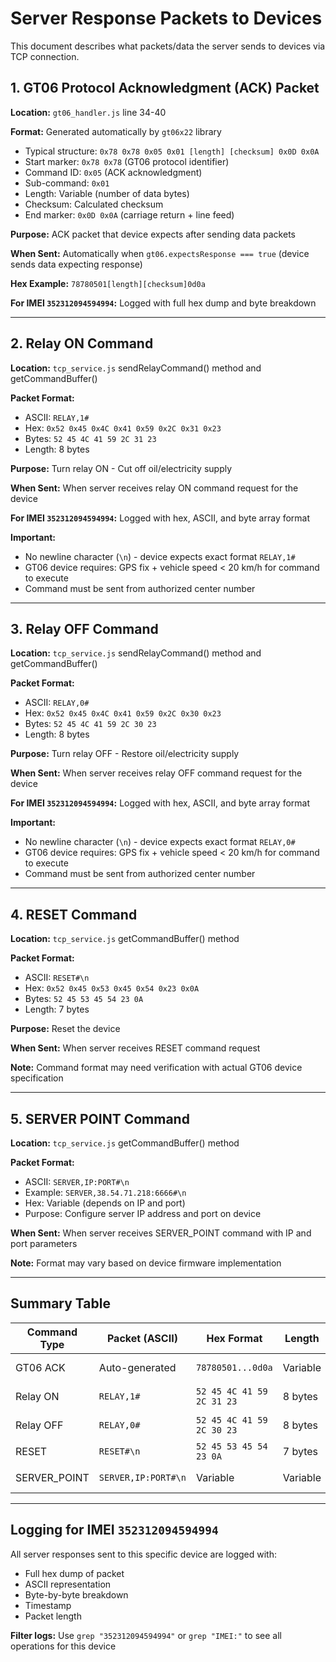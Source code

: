 # Server Response Packets to Devices

This document describes what packets/data the server sends to devices via TCP connection.

## 1. GT06 Protocol Acknowledgment (ACK) Packet

**Location:** `gt06_handler.js` line 34-40

**Format:** Generated automatically by `gt06x22` library
- Typical structure: `0x78 0x78 0x05 0x01 [length] [checksum] 0x0D 0x0A`
- Start marker: `0x78 0x78` (GT06 protocol identifier)
- Command ID: `0x05` (ACK acknowledgment)
- Sub-command: `0x01`
- Length: Variable (number of data bytes)
- Checksum: Calculated checksum
- End marker: `0x0D 0x0A` (carriage return + line feed)

**Purpose:** ACK packet that device expects after sending data packets

**When Sent:** Automatically when `gt06.expectsResponse === true` (device sends data expecting response)

**Hex Example:** `78780501[length][checksum]0d0a`

**For IMEI `352312094594994`:** Logged with full hex dump and byte breakdown

---

## 2. Relay ON Command

**Location:** `tcp_service.js` sendRelayCommand() method and getCommandBuffer()

**Packet Format:**
- ASCII: `RELAY,1#`
- Hex: `0x52 0x45 0x4C 0x41 0x59 0x2C 0x31 0x23`
- Bytes: `52 45 4C 41 59 2C 31 23`
- Length: 8 bytes

**Purpose:** Turn relay ON - Cut off oil/electricity supply

**When Sent:** When server receives relay ON command request for the device

**For IMEI `352312094594994`:** Logged with hex, ASCII, and byte array format

**Important:** 
- No newline character (`\n`) - device expects exact format `RELAY,1#`
- GT06 device requires: GPS fix + vehicle speed < 20 km/h for command to execute
- Command must be sent from authorized center number

---

## 3. Relay OFF Command

**Location:** `tcp_service.js` sendRelayCommand() method and getCommandBuffer()

**Packet Format:**
- ASCII: `RELAY,0#`
- Hex: `0x52 0x45 0x4C 0x41 0x59 0x2C 0x30 0x23`
- Bytes: `52 45 4C 41 59 2C 30 23`
- Length: 8 bytes

**Purpose:** Turn relay OFF - Restore oil/electricity supply

**When Sent:** When server receives relay OFF command request for the device

**For IMEI `352312094594994`:** Logged with hex, ASCII, and byte array format

**Important:**
- No newline character (`\n`) - device expects exact format `RELAY,0#`
- GT06 device requires: GPS fix + vehicle speed < 20 km/h for command to execute
- Command must be sent from authorized center number

---

## 4. RESET Command

**Location:** `tcp_service.js` getCommandBuffer() method

**Packet Format:**
- ASCII: `RESET#\n`
- Hex: `0x52 0x45 0x53 0x45 0x54 0x23 0x0A`
- Bytes: `52 45 53 45 54 23 0A`
- Length: 7 bytes

**Purpose:** Reset the device

**When Sent:** When server receives RESET command request

**Note:** Command format may need verification with actual GT06 device specification

---

## 5. SERVER POINT Command

**Location:** `tcp_service.js` getCommandBuffer() method

**Packet Format:**
- ASCII: `SERVER,IP:PORT#\n`
- Example: `SERVER,38.54.71.218:6666#\n`
- Hex: Variable (depends on IP and port)
- Purpose: Configure server IP address and port on device

**When Sent:** When server receives SERVER_POINT command with IP and port parameters

**Note:** Format may vary based on device firmware implementation

---

## Summary Table

| Command Type | Packet (ASCII) | Hex Format | Length | Purpose |
|--------------|----------------|------------|--------|---------|
| GT06 ACK | Auto-generated | `78780501...0d0a` | Variable | Acknowledge device data |
| Relay ON | `RELAY,1#` | `52 45 4C 41 59 2C 31 23` | 8 bytes | Cut off oil/electricity |
| Relay OFF | `RELAY,0#` | `52 45 4C 41 59 2C 30 23` | 8 bytes | Restore oil/electricity |
| RESET | `RESET#\n` | `52 45 53 45 54 23 0A` | 7 bytes | Reset device |
| SERVER_POINT | `SERVER,IP:PORT#\n` | Variable | Variable | Configure server |

---

## Logging for IMEI `352312094594994`

All server responses sent to this specific device are logged with:
- Full hex dump of packet
- ASCII representation
- Byte-by-byte breakdown
- Timestamp
- Packet length

**Filter logs:** Use `grep "352312094594994"` or `grep "IMEI:"` to see all operations for this device

